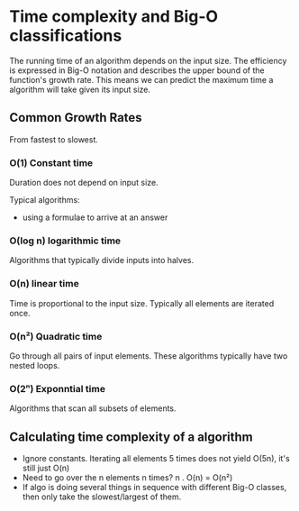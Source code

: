 # Time complexity and Big-O classifications

The running time of an algorithm depends on the input size. The efficiency is expressed in Big-O notation and describes the upper bound of the function's growth rate. This means we can predict the maximum time a algorithm will take given its input size.


## Common Growth Rates

From fastest to slowest.

### O(1) Constant time

Duration does not depend on input size.

Typical algorithms:
* using a formulae to arrive at an answer

### O(log n) logarithmic time

Algorithms that typically divide inputs into halves.

### O(n) linear time

Time is proportional to the input size.
Typically all elements are iterated once.

### O(n²) Quadratic time

Go through all pairs of input elements.
These algorithms typically have two nested loops.

### O(2ⁿ) Exponntial time

Algorithms that scan all subsets of elements.

## Calculating time complexity of a algorithm

* Ignore constants. Iterating all elements 5 times does not yield O(5n), it's still just O(n)
* Need to go over the n elements n times? n . O(n) = O(n²)
* If algo is doing several things in sequence with different Big-O classes, then only take the slowest/largest  of them. 

